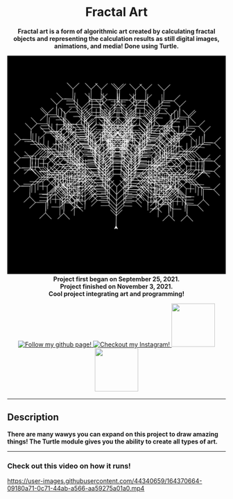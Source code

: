 <!--- Start of my template --->
<h1 align="center">
  Fractal Art
</h1>
<p align="center">
  <b>Fractal art is a form of algorithmic art created by calculating fractal objects and representing the calculation results as still digital images, animations, and media! Done using Turtle.</b>
</p>

<p align="center">
  <img src=Turtle.png width="700"><br>
  <b>
    Project first began on September 25, 2021.<br>
    Project finished on November 3, 2021.<br>
    Cool project integrating art and programming!
  </b>
</p>

<!-- Socials -->

<p align="center">
  <a href=https://github.com/atassicodes>
  <img src="https://img.icons8.com/doodle/344/github--v1.png" width="100" height="100" alt="Follow my github page!">
  </a>
  
  <a href=https://instagram.com/atassicodes/>
  <img src="https://img.icons8.com/doodle/344/instagram-new.png" width="100" height="100" alt="Checkout my Instagram!">
  </a>
  
  <a href=https://www.sharifatassi.com>
  <img src="https://img.icons8.com/doodle/344/domain.png" width="100" height="100">
  </a>
  
  <a href=https://stackoverflow.com/users/14664937/atassicodes>
  <img src="https://upload.wikimedia.org/wikipedia/commons/e/ef/Stack_Overflow_icon.svg" width="100" height="100">
  </a>
</p>

<!-------->
***
<!--- End of my template --->
## Description

**There are many wawys you can expand on this project to draw amazing things! The Turtle module gives you the ability to create all types of art.**

***


### Check out this video on how it runs!
https://user-images.githubusercontent.com/44340659/164370664-09180a71-0c71-44ab-a566-aa59275a01a0.mp4




